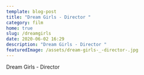 ```yaml
---
template: blog-post
title: "Dream Girls - Director "
category: film
home: true
slug: /dreamgirls
date: 2020-06-02 16:29
description: "Dream Girls - Director "
featuredImage: /assets/dream-girls-_-director-.jpg
---
```

Dream Girls - Director